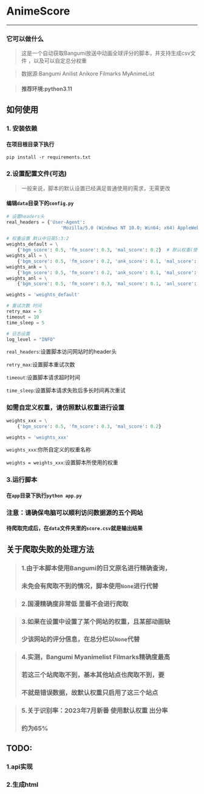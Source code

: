 # AnimeScore
***
### 它可以做什么
> 这是一个自动获取Bangumi放送中动画全球评分的脚本，并支持生成csv文件
> ，以及可以自定总分权重  

> 数据源:Bangumi Anilist Anikore Filmarks MyAnimeList

> #### 推荐环境:python3.11 
## 如何使用
### 1. 安装依赖
#### 在项目根目录下执行
    pip install -r requirements.txt

### 2.设置配置文件(可选)
> 一般来说，脚本的默认设置已经满足普通使用的需求，无需更改
#### 编辑`data`目录下的`config.py`
```python
# 设置headers头
real_headers = {'User-Agent':
                    'Mozilla/5.0 (Windows NT 10.0; Win64; x64) AppleWebKit/537.36 (KHTML, like Gecko) Chrome/115.0.0.0 Safari/537.36'}

# 权重设置 默认中日英5:3:2
weights_default = \
    {'bgm_score': 0.5, 'fm_score': 0.3, 'mal_score': 0.2}  # 默认权重(使用bgm fm mal三家数据源)
weights_all = \
    {'bgm_score': 0.5, 'fm_score': 0.2, 'ank_score': 0.1, 'mal_score': 0.075, 'anl_score': 0.125}  # 五个站点都可用时的权重设置
weights_ank = \
    {'bgm_score': 0.5, 'fm_score': 0.2, 'ank_score': 0.1, 'mal_score': 0.2}  # 当anl不可用时
weights_anl = \
    {'bgm_score': 0.5, 'fm_score': 0.3, 'mal_score': 0.1, 'anl_score': 0.1}  # 当ank不可用时

weights = 'weights_default'

# 重试次数 时间
retry_max = 5
timeout = 10
time_sleep = 5

# 日志设置
log_level = "INFO"
```
`real_headers`:设置脚本访问网站时的header头  

`retry_max`:设置脚本重试次数  

`timeout`:设置脚本请求超时时间  

`time_sleep`:设置脚本请求失败后多长时间再次重试
### 如需自定义权重，请仿照默认权重进行设置
```python
weights_xxx = \
    {'bgm_score': 0.5, 'fm_score': 0.3, 'mal_score': 0.2}

weights = 'weights_xxx'
```
`weights_xxx`:你所自定义的权重名称

`weights = weights_xxx`:设置脚本所使用的权重

### 3.运行脚本
#### 在`app`目录下执行`python app.py`
### 注意：请确保电脑可以顺利访问数据源的五个网站
#### 待爬取完成后，在`data`文件夹里的`score.csv`就是输出结果

## 关于爬取失败的处理方法
> ### 1.由于本脚本使用Bangumi的日文原名进行精确查询，
> ### 未免会有爬取不到的情况，脚本使用`None`进行代替

> ### 2.国漫精确度非常低 里番不会进行爬取

> ### 3.如果在设置中设置了某个网站的权重，且某部动画缺
> ### 少该网站的评分信息，在总分栏以`None`代替

> ### 4.实测，Bangumi Myanimelist Filmarks精确度最高
> ### 若这三个站爬取不到，基本其他站点也爬取不到，要
> ### 不就是错误数据，故默认权重只启用了这三个站点

> ### 5.关于识别率：2023年7月新番 使用默认权重 出分率
> ### 约为65%

## TODO:
### 1.api实现
### 2.生成html
